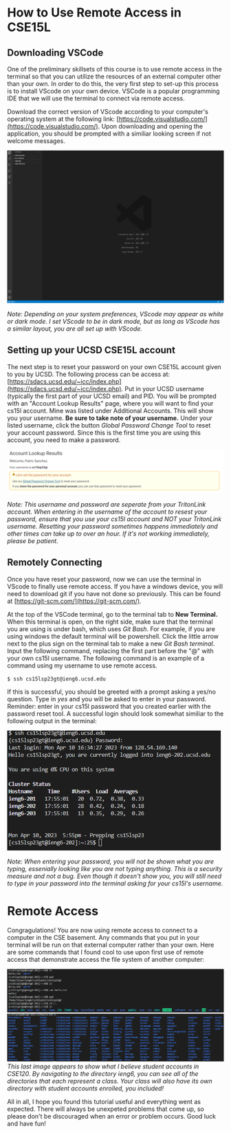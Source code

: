 # How to Use Remote Access in CSE15L

## Downloading VSCode
One of the preliminary skillsets of this course is to use remote access in the terminal so that you can utilize the resources of an external computer other than your own. In order to do this, the very first step to set-up this process is to install VScode on your own device. VSCode is a popular programming IDE that we will use the terminal to connect via remote access. 

Download the correct version of VScode according to your computer's operating system at the following link: [https://code.visualstudio.com/](https://code.visualstudio.com/). Upon downloading and opening the application, you should be prompted with a similiar looking screen if not welcome messages.

![Image](VScode.png)

*Note: Depending on your system preferences, VScode may appear as white or dark mode. I set VScode to be in dark mode, but as long as VScode has a similar layout, you are all set up with VScode.*

## Setting up your UCSD CSE15L account
The next step is to reset your password on your own CSE15L account given to you by UCSD. The following process can be access at: [https://sdacs.ucsd.edu/~icc/index.php](https://sdacs.ucsd.edu/~icc/index.php).
Put in your UCSD username (typically the first part of your UCSD email) and PID. You will be prompted with an "Account Lookup Results" page, where you will want to find your cs15l account. Mine was listed under Additional Accounts. This will show you your username. **Be sure to take note of your username.** Under your listed username, click the button *Global Password Change Tool* to reset your account password. Since this is the first time you are using this account, you need to make a password. 

![Image](cse15lPasswordReset.png)

*Note: This username and password are seperate from your TritonLink account. When entering in the username of the account to resest your password, ensure that you use your cs15l account and NOT your TritonLink username. Resetting your password sometimes happens immediately and other times can take up to over an hour. If it's not working immediately, please be patient.*

## Remotely Connecting

Once you have reset your password, now we can use the terminal in VScode to finally use remote access. If you have a windows device, you will need to download git if you have not done so previously. This can be found at [https://git-scm.com/](https://git-scm.com/). 

At the top of the VSCode terminal, go to the terminal tab to **New Terminal.** When this terminal is open, on the right side, make sure that the terminal you are using is under bash, which uses _Git Bash_. For example, if you are using windows the default terminal will be powershell. Click the little arrow next to the plus sign on the terminal tab to make a new _Git Bash terminal_. Input the following command, replacing the first part before the "@" with your own cs15l username. The following command is an example of a command using my username to use remote access.
```
$ ssh cs15lsp23gt@ieng6.ucsd.edu
```

If this is successful, you should be greeted with a prompt asking a yes/no question. Type in _yes_ and you will be asked to enter in your password. Reminder: enter in your cs15l password that you created earlier with the password reset tool. A successful login should look somewhat similiar to the following output in the terminal: 

![Image](loginSuccess.png)

_Note: When entering your password, you will not be shown what you are typing, essenially looking like you are not typing anything. This is a security measure and not a bug. Even though it doesn't show you, you will still need to type in your password into the terminal asking for your cs15l's username._ 

# Remote Access
Congragulations! You are now using remote access to connect to a computer in the CSE basement. Any commands that you put in your terminal will be run on that external computer rather than your own. Here are some commands that I found cool to use upon first use of remote access that demonstrate access the file system of another computer: 
 
![Image](terminal1.png)
![Image](terminal2.png)
_This last image appears to show what I believe student accounts in CSE120. By navigating to the directory ieng6, you can see all of the directories that each represent a class. Your class will also have its own directory with student accounts enrolled, you included!_

All in all, I hope you found this tutorial useful and everything went as expected. There will always be unexpeted problems that come up, so please don't be discouraged when an error or problem occurs. Good luck and have fun!
